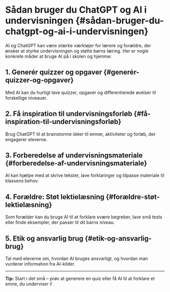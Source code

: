  # Sådan bruger du ChatGPT og AI i undervisningen {#sådan-bruger-du-chatgpt-og-ai-i-undervisningen}

AI og ChatGPT kan være stærke værktøjer for lærere og forældre, der ønsker at styrke undervisningen og støtte børns læring. Her er nogle konkrete måder at bruge AI på i skolen og hjemme:

## 1. Generér quizzer og opgaver {#generér-quizzer-og-opgaver}
Med AI kan du hurtigt lave quizzer, opgaver og differentierede øvelser til forskellige niveauer.

## 2. Få inspiration til undervisningsforløb {#få-inspiration-til-undervisningsforløb}
Brug ChatGPT til at brainstorme idéer til emner, aktiviteter og forløb, der engagerer eleverne.

## 3. Forberedelse af undervisningsmateriale {#forberedelse-af-undervisningsmateriale}
AI kan hjælpe med at skrive tekster, lave forklaringer og tilpasse materiale til klassens behov.

## 4. Forældre: Støt lektielæsning {#forældre-støt-lektielæsning}
Som forælder kan du bruge AI til at forklare svære begreber, lave små tests eller finde eksempler, der passer til dit barns niveau.

## 5. Etik og ansvarlig brug {#etik-og-ansvarlig-brug}
Tal med eleverne om, hvordan AI bruges ansvarligt, og hvordan man vurderer information fra AI-kilder.

---

**Tip:** Start i det små – prøv at generere en quiz eller få AI til at forklare et emne, du underviser i!